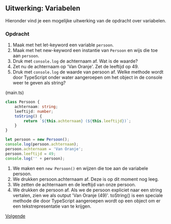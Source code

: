## Uitwerking: Variabelen

Hieronder vind je een mogelijke uitwerking van de opdracht over variabelen.

### Opdracht

1. Maak met het let-keyword een variable `persoon`.
2. Maak met het new-keyword een instantie van `Persoon` en wijs die toe aan `persoon`.
3. Druk met `console.log` de achternaam af. Wat is de waarde?
4. Zet nu de achternaam op 'Van Oranje'. Zet de leeftijd op 49.
5. Druk met `console.log` de waarde van persoon af. Welke methode wordt door TypeScript onder water aangeroepen om 
   het object in de console weer te geven als string?

(main.ts)
```typescript
class Persoon {
    achternaam: string;
    leeftijd: number;
    toString() {
        return `${this.achternaam} (${this.leeftijd})`;
    }
}

let persoon = new Persoon();
console.log(persoon.achternaam);
persoon.achternaam = 'Van Oranje';
persoon.leeftijd = 49;
console.log('' + persoon);
```

1. We maken een `new Persoon()` en wijzen die toe aan de variabele persoon.
2. We drukken persoon.achternaam af. Deze is op dit moment nog leeg.
3. We zetten de achternaam en de leeftijd van onze persoon.
4. We drukken de persoon af. Als we de persoon expliciet naar een string vertalen, zien we als output 'Van Oranje (49)'.
   toString() is een speciale methode die door TypeScript aangeroepen wordt op een object om er een tekstrepresentatie 
   van te krijgen.

[Volgende](16.export.md)
